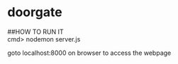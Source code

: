 # doorgate
##HOW TO RUN IT\
cmd> nodemon server.js

goto localhost:8000 on browser to access the webpage
